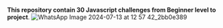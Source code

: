 **This repository contain 30 Javascript challenges from Beginner level to project**.
![WhatsApp Image 2024-07-13 at 12 57 42_2bb0e389](https://github.com/user-attachments/assets/92ea4413-824b-4edc-ac26-29077d1fa7a7)
